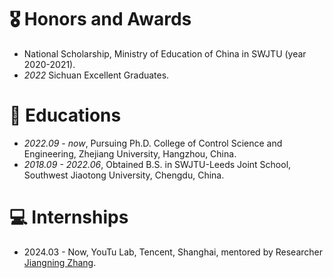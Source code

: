 # 🎖 Honors and Awards
- National Scholarship, Ministry of Education of China in SWJTU (year 2020-2021).
- *2022* Sichuan Excellent Graduates.


# 📖 Educations
- *2022.09 - now*, Pursuing Ph.D. College of Control Science and Engineering, Zhejiang University, Hangzhou, China.
- *2018.09 - 2022.06*, Obtained B.S. in SWJTU-Leeds Joint School, Southwest Jiaotong University, Chengdu, China.



# 💻 Internships
- 2024.03 - Now, YouTu Lab, Tencent, Shanghai, mentored by Researcher [Jiangning Zhang](https://zhangzjn.github.io/).
